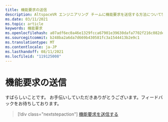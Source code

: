```yaml
---
title: 機能要求の送信
description: AltspaceVR エンジニアリング チームに機能要求を送信する方法について学習します。
ms.date: 03/11/2021
ms.topic: article
keywords: 機能要求
ms.openlocfilehash: a07adf6ec0a46e1329fcca67901e39630dafa7702f216c082debf0f3e52ca4f9
ms.sourcegitcommit: b248ba2a6da7d669b430581fc3a1544413b2e9c1
ms.translationtype: MT
ms.contentlocale: ja-JP
ms.lasthandoff: 08/11/2021
ms.locfileid: "119125008"
---
```

# <a name="submitting-feature-requests"></a>機能要求の送信

すばらしいことです。 お手伝いしていただきありがとうございます。フィードバックをお待ちしております。

> [!div class="nextstepaction"] 
> [機能要求を送信する](https://help.altvr.com/hc/en-us/requests/new?ticket_form_id=360001742213)
